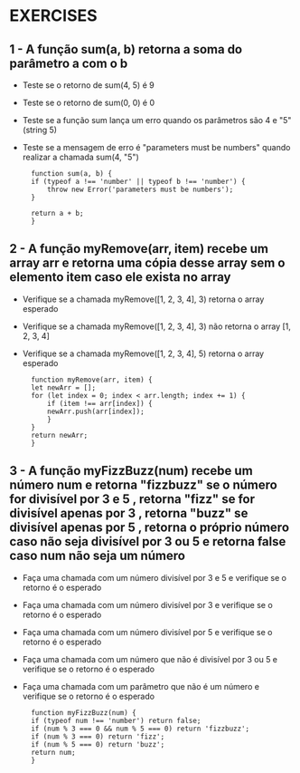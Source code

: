 # EXERCISES

## 1 - A função sum(a, b) retorna a soma do parâmetro a com o b
* Teste se o retorno de sum(4, 5) é 9
* Teste se o retorno de sum(0, 0) é 0
* Teste se a função sum lança um erro quando os parâmetros são 4 e "5" (string 5)
* Teste se a mensagem de erro é "parameters must be numbers" quando realizar a chamada sum(4, "5")

        function sum(a, b) {
        if (typeof a !== 'number' || typeof b !== 'number') {
            throw new Error('parameters must be numbers');
        }

        return a + b;
        }

## 2 - A função myRemove(arr, item) recebe um array arr e retorna uma cópia desse array sem o elemento item caso ele exista no array
* Verifique se a chamada myRemove([1, 2, 3, 4], 3) retorna o array esperado
* Verifique se a chamada myRemove([1, 2, 3, 4], 3) não retorna o array [1, 2, 3, 4]
* Verifique se a chamada myRemove([1, 2, 3, 4], 5) retorna o array esperado

        function myRemove(arr, item) {
        let newArr = [];
        for (let index = 0; index < arr.length; index += 1) {
            if (item !== arr[index]) {
            newArr.push(arr[index]);
            }
        }
        return newArr;
        }


## 3 - A função myFizzBuzz(num) recebe um número num e retorna "fizzbuzz" se o número for divisível por 3 e 5 , retorna "fizz" se for divisível apenas por 3 , retorna "buzz" se divisível apenas por 5 , retorna o próprio número caso não seja divisível por 3 ou 5 e retorna false caso num não seja um número
* Faça uma chamada com um número divisível por 3 e 5 e verifique se o retorno é o esperado
* Faça uma chamada com um número divisível por 3 e verifique se o retorno é o esperado
* Faça uma chamada com um número divisível por 5 e verifique se o retorno é o esperado
* Faça uma chamada com um número que não é divisível por 3 ou 5 e verifique se o retorno é o esperado
* Faça uma chamada com um parâmetro que não é um número e verifique se o retorno é o esperado

        function myFizzBuzz(num) {
        if (typeof num !== 'number') return false;
        if (num % 3 === 0 && num % 5 === 0) return 'fizzbuzz';
        if (num % 3 === 0) return 'fizz';
        if (num % 5 === 0) return 'buzz';
        return num;
        }

